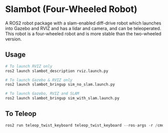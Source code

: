 # Slambot (Four-Wheeled Robot)

A ROS2 robot package with a slam-enabled diff-drive robot which launches into Gazebo and RVIZ and has a lidar and camera, and can be teleoperated. This robot is a four-wheeled robot and is more stable than the two-wheeled version. 

## Usage

```python
# To launch RVIZ only
ros2 launch slambot_description rviz.launch.py

# To launch Gazebo & RVIZ only
ros2 launch slambot_bringup sim_no_slam.launch.py

# To launch Gazebo, RVIZ and SLAM
ros2 launch slambot_bringup sim_with_slam.launch.py

```
## To Teleop

```python
ros2 run teleop_twist_keyboard teleop_twist_keyboard --ros-args -r /cmd_vel:=/slambot/cmd_vel
```


